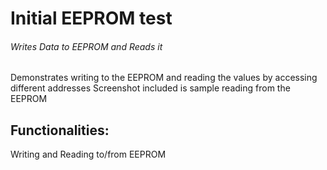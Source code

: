 # Initial EEPROM test
###### Writes Data to EEPROM and Reads it

Demonstrates writing to the EEPROM and reading the values by accessing different addresses
Screenshot included is sample reading from the EEPROM

## Functionalities:

Writing and Reading to/from EEPROM